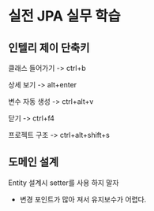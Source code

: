 # 실전 JPA 실무 학습

## 인텔리 제이 단축키
클래스 들어가기 -> ctrl+b


상세 보기 -> alt+enter


변수 자동 생성 -> ctrl+alt+v


닫기 -> ctrl+f4


프로젝트 구조 -> ctrl+alt+shift+s
## 도메인 설계
Entity 설계시 setter를 사용 하지 말자
- 변경 포인트가 많아 져서 유지보수가 어렵다.


